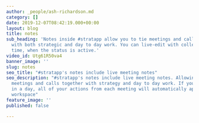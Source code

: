 ```yaml
---
author: _people/ash-richardson.md
category: []
date: 2019-12-07T08:42:19.000+00:00
layout: blog
title: notes
sub_heading: 'Notes inside #stratapp allow you to tie meetings and calls together
  with both strategic and day to day work. You can live-edit with colleagues in real
  time, when the status is active.'
video_id: Utg61R50va4
banner_image: ''
slug: notes
seo_title: "#stratapp's notes include live meeting notes"
seo_description: "#stratapp's notes include live meeting notes. Allowing you to tie
  meetings and calls together with strategy and day to day work. If you go to 6 meetings
  in a day, all of your actions from each meeting will automatically appear in your
  workspace"
feature_image: ''
published: false

---
```

